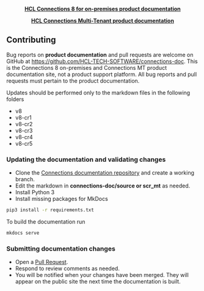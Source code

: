 <p align="center"><strong><a href="https://opensource.hcltechsw.com/connections-doc/v8/"> HCL Connections 8 for on-premises product documentation</a></strong></p>
</p>
<p align="center"><strong><a href="https://opensource.hcltechsw.com/connections-doc/mt/"> HCL Connections Multi-Tenant product documentation</a></strong></p>
</p>

## Contributing

Bug reports on **product documentation** and pull requests are welcome on GitHub at https://github.com/HCL-TECH-SOFTWARE/connections-doc. This is the Connections 8 on-premises and Connections MT product documentation site, not a product support platform. All bug reports and pull requests must pertain to the product documentation.

Updates should be performed only to the markdown files in the following folders
- v8
- v8-cr1
- v8-cr2
- v8-cr3
- v8-cr4
- v8-cr5

### Updating the documentation and validating changes

- Clone the [Connections documentation repository](https://github.com/HCL-TECH-SOFTWARE/connections-doc) and create a working branch.
- Edit the markdown in **connections-doc/source or scr_mt** as needed.
- Install Python 3
- Install missing packages for MkDocs

```bash
pip3 install -r requirements.txt
```

To build the documentation run

```bash
mkdocs serve
```

### Submitting documentation changes

- Open a [Pull Request](https://github.com/HCL-TECH-SOFTWARE/connections-doc/pulls).
- Respond to review comments as needed.
- You will be notified when your changes have been merged. They will appear on the public site the next time the documentation is built.
